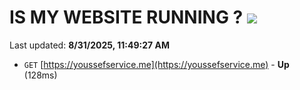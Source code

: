 # IS MY WEBSITE RUNNING ? [![](https://img.shields.io/static/v1?label=Sponsor&message=%E2%9D%A4&logo=GitHub&color=%23fe8e86)](https://github.com/sponsors/Youssef-Lehmam)

Last updated: **8/31/2025, 11:49:27 AM**

- `GET` [https://youssefservice.me](https://youssefservice.me) - **Up** (128ms)
